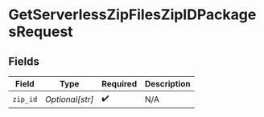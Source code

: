 # GetServerlessZipFilesZipIDPackagesRequest


## Fields

| Field              | Type               | Required           | Description        |
| ------------------ | ------------------ | ------------------ | ------------------ |
| `zip_id`           | *Optional[str]*    | :heavy_check_mark: | N/A                |